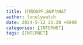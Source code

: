 ```yaml
---
title: 计网OSPF,BGP与NAT
author: lonelywatch
date: 2024-5-12 21:28 +0800
categories: [INTERNET]
tags: [INTERNET]  
---
```



